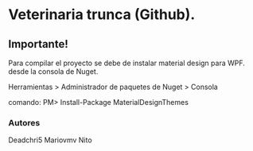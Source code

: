 # Veterinaria trunca (Github).

## Importante! 

Para compilar el proyecto se debe de instalar material design para WPF. desde la consola de Nuget.

Herramientas > Administrador de paquetes de Nuget > Consola

comando: PM> Install-Package MaterialDesignThemes 

### Autores 
Deadchri5
Mariovmv
Nito
